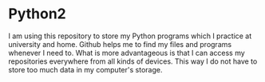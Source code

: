 # Python2
I am using this repository to store my Python programs which I practice at university and home.
Github helps me to find my files and programs whenever I need to. 
What is more advantageous is that I can access my repositories everywhere from all kinds of devices. 
This way I do not have to store too much data in my computer's storage.
